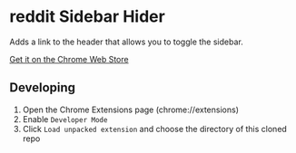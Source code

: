 # reddit Sidebar Hider

Adds a link to the header that allows you to toggle the sidebar. 

[Get it on the Chrome Web Store](https://chrome.google.com/webstore/detail/reddit-sidebar-hider/gadkijfpineeapfidmlddbaiemjigpdb)

## Developing
1. Open the Chrome Extensions page (chrome://extensions)
2. Enable `Developer Mode`
3. Click `Load unpacked extension` and choose the directory of this cloned repo
